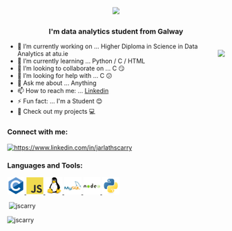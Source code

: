 <h1 align="center">
    <img src="https://readme-typing-svg.herokuapp.com/?font=Teko&size=55&center=true&vCenter=true&width=500&height=70&duration=5000&lines=Hi+There!+👋;+Welcome+to+my+Github+page 🏗️ 💻;" />
</h1>

<h3 align="center">I'm data analytics student from Galway</h3>

- 🔭 I’m currently working on ... Higher Diploma in Science in Data Analytics at atu.ie <img align="right" src="https://visitor-badge.laobi.icu/badge?page_id=JScarry.JScarry" />
- 🌱 I’m currently learning ... Python / C / HTML
- 👯 I’m looking to collaborate on ... C :smirk:
- 🤔 I’m looking for help with ... C :confused:
- 💬 Ask me about ... Anything
- 📫 How to reach me: ... [Linkedin](https://www.linkedin.com/in/jarlathscarry)
- ⚡ Fun fact: ... I'm a Student :blush:
- 👋 Check out my projects  💻 

<h3 align="left">Connect with me:</h3>
<p align="left">
<a href="https://linkedin.com/in/https://www.linkedin.com/in/jarlathscarry" target="blank"><img align="center" src="https://raw.githubusercontent.com/rahuldkjain/github-profile-readme-generator/master/src/images/icons/Social/linked-in-alt.svg" alt="https://www.linkedin.com/in/jarlathscarry" height="30" width="40" /></a>
</p>

<h3 align="left">Languages and Tools:</h3>
<p align="left"> <a href="https://www.cprogramming.com/" target="_blank" rel="noreferrer"> <img src="https://raw.githubusercontent.com/devicons/devicon/master/icons/c/c-original.svg" alt="c" width="40" height="40"/> </a> <a href="https://developer.mozilla.org/en-US/docs/Web/JavaScript" target="_blank" rel="noreferrer"> <img src="https://raw.githubusercontent.com/devicons/devicon/master/icons/javascript/javascript-original.svg" alt="javascript" width="40" height="40"/> </a> <a href="https://www.linux.org/" target="_blank" rel="noreferrer"> <img src="https://raw.githubusercontent.com/devicons/devicon/master/icons/linux/linux-original.svg" alt="linux" width="40" height="40"/> </a> <a href="https://www.mysql.com/" target="_blank" rel="noreferrer"> <img src="https://raw.githubusercontent.com/devicons/devicon/master/icons/mysql/mysql-original-wordmark.svg" alt="mysql" width="40" height="40"/> </a> <a href="https://nodejs.org" target="_blank" rel="noreferrer"> <img src="https://raw.githubusercontent.com/devicons/devicon/master/icons/nodejs/nodejs-original-wordmark.svg" alt="nodejs" width="40" height="40"/> </a> <a href="https://www.python.org" target="_blank" rel="noreferrer"> <img src="https://raw.githubusercontent.com/devicons/devicon/master/icons/python/python-original.svg" alt="python" width="40" height="40"/> </a> </p>

<p>&nbsp;<img align="center" src="https://github-readme-stats.vercel.app/api?username=jscarry&show_icons=true&locale=en" alt="jscarry" /></p>

<p><img align="center" src="https://github-readme-streak-stats.herokuapp.com/?user=jscarry&" alt="jscarry" /></p>

